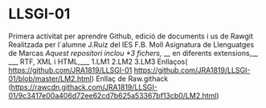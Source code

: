 # LLSGI-01
Primera activitat per aprendre Github,  edició de documents i us de Rawgit
Realitzada per l´alumne J.Ruiz del IES F.B. Moll 
Asignatura de Llenguatges de Marcas
_Aquest repositori inclou *3 fichers,_ __ en diferents extensions,__ ___ RTF, XML i HTML,___
1.LM1
2.LM2
3.LM3
Enllaços( https://github.com/JRA1819/LLSGI-01  https://github.com/JRA1819/LLSGI-01/blob/master/LM2.html) 
Enllaç de Raw.githack (https://rawcdn.githack.com/JRA1819/LLSGI-01/9c3417e00a406d72ee62cd7b625a53367bf13cb0/LM2.html)

